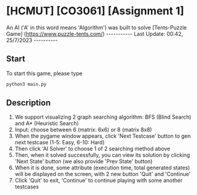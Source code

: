# [HCMUT] [CO3061] [Assignment 1]
An AI ('A' in this word means 'Algorithm') was built to solve [Tents-Puzzle Game] (https://www.puzzle-tents.com/)
----------- Last Update: 00:42, 25/7/2023 ----------
## Start
To start this game, please type 
```python
python3 main.py
```
## Description
1. We support visualizing 2 graph searching algorithm: BFS (Blind Search) and A* (Heuristic Search)
2. Input: choose between 6 (matrix: 6x6) or 8 (matrix 8x8)
3. When the pygame window appears, click 'Next Testcase' button to gen next testcase (1-5: Easy, 6-10: Hard)
4. Then click 'AI Solver' to choose 1 of 2 searching method above
5. Then, when it solved successfully, you can view its solution by clicking 'Next State' button (we also provide 'Prev State' button)
6. When it is done, some attribute (execution time, total generated states) will be displayed on the screen, with 2 new button 'Quit' and 'Continue'
7. Click 'Quit' to exit, 'Continue' to continue playing with some another testcases
